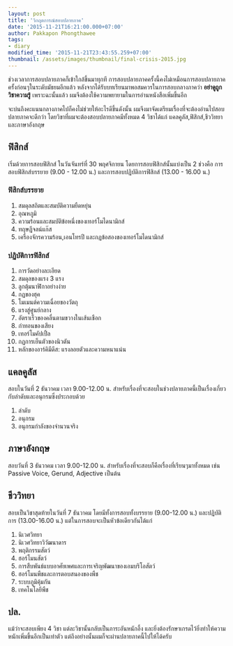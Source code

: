 ```yaml
---
layout: post
title: 'วิกฤตการณ์สอบปลายภาค'
date: '2015-11-21T16:21:00.000+07:00'
author: Pakkapon Phongthawee
tags:
- diary
modified_time: '2015-11-21T23:43:55.259+07:00'
thumbnail: /assets/images/thumbnail/final-crisis-2015.jpg
---
```

ช่วงเวลาการสอบปลายภาคก็เข้าใกล้ขึ้นมาทุกที การสอบปลายภาคครั้งนี้คงไม่เหมือนการสอบปลายภาคครั้งก่อนๆในระดับมัธยมอีกแล้ว หลังจากได้รับบทเรียนมาพอสมควรในการสอบกลางภาคว่า **อย่าดูถูกวิชาความรู้** เพราะฉะนั้นแล้ว ผมจึงต้องใช้ความพยายามในการอ่านหนังสือเพิ่มขึ้นอีก

จะบ่นถึงคะแนนกลางภาคไปก็คงไม่ช่วยให้อะไรดีขึ้นดังนั้น ผมจึงมาจัดเตรียมเรื่องที่จะต้องอ่านไปสอบปลายภาคจะดีกว่า โดยวิขาที่ผมจะต้องสอบปลายภาคมีทั้งหมด 4  วิชาได้แก่ แคลคูลัส,ฟิสิกส์,ชีววิทยาและภาษาอังกฤษ

## ฟิสิกส์

เริ่มด้วยการสอบฟิสิกส์ ในวันจันทร์ที่ 30 พฤศจิกายน โดยการสอบฟิสิกส์นั้นแบ่งเป็น 2 ช่วงคือ การสอบฟิสิกส์บรรยาย (9.00 - 12.00 น.) และการสอบปฏิบัติการฟิสิกส์ (13.00 - 16.00 น.)

### ฟิสิกส์บรรยาย

1. สมดุลสถิตและสมบัติความยืดหยุ่น
2. อุณหภูมิ
3. ความร้อนและสมบัติข้อหนึ่งของเทอร์โมไดนามิกส์
4. ทฤษฏีจลน์แก๊ส
5. เครื่องจักรความร้อน,เอนโทรปี และกฏข้อสองของเทอร์โมไดนามิกส์

### ปฏิบัติการฟิสิกส์

1. การวัดอย่างละเอียด
2. สมดุลของแรง 3 แรง
3. ลูกตุ้มนาฬิกาอย่างง่าย
4. กฏของฮุค
5. โมเมนต์ความเฉื่อยของวัตถุ
6. แรงสู่ศูนย์กลาง
7. อัตราเร็วของคลื่นตามขวางในเส้นเชือก
8. กำทอนของเสียง
9. เทอร์โมคัปเปิ้ล
10. กฏการเย็นตัวของนิวตัน
11. หลักของอาร์คิมีดีส: แรงลอยตัวและความหนาแน่น

## แคลคูลัส

สอบในวันที่ 2 ธันวาคม เวลา 9.00-12.00 น. สำหรับเรื่องที่จะสอบในช่วงปลายภาคนี้เป็นเรื่องเกี่ยวกับลำดับและอนุกรมซึ่งประกอบด้วย

1. ลำดับ
2. อนุกรม
3. อนุกรมกำลังของจำนวนจริง

## ภาษาอังกฤษ

สอบวันที่ 3 ธันวาคม เวลา 9.00-12.00 น. สำหรับเรื่องที่จะสอบก็คือเรื่องที่เรียนๆมาทั้งหมด เช่น Passive Voice, Gerund, Adjective เป็นต้น


## ชีววิทยา

สอบเป็นวิชาสุดท้ายในวันที่ 7 ธันวาคม โดยมีทั้งการสอบทั้งบรรยาย (9.00-12.00 น.) และปฏิบัติการ (13.00-16.00 น.) แต่ในการสอบจะเป็นหัวข้อเดียวกันได้แก่

1. นิเวศวิทยา
2. นิเวศวิทยาวิวัฒนาดาร
3. พฤติกรรมสัตว์
4. ฮอร์โมนสัตว์
5. การสืบพันธ์แบบอาศัยเพศและการเจริญพัฒนาของเอมบริโอสัตว์
6. ฮอร์โมนพืชและการตอบสนองของพืช
7. ระบบภูมิคุ้มกัน
8. เทคโนโลยีพืช

## ปล.

แม้ว่าจะสอบเพียง 4 วิชา แต่ละวิชานั้นกลับเป็นภาระอันหนักอึ้ง และยิ่งต้องรักษาเกรดไว้ยิ่งทำให้ความหนักเพิ่มขึ้นอีกเป็นเท่าตัว แต่ถึงอย่างนั้นผมก็จะผ่านปลายภาคนี้ไปให้ได้ครับ
